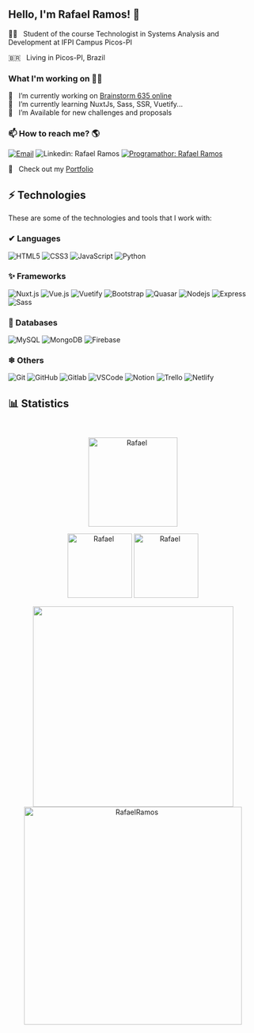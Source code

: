 ## Hello, I'm Rafael Ramos! 👋

🧑‍🏫  &nbsp; Student of the course Technologist in Systems Analysis and Development at IFPI Campus Picos-PI<br>

🇧🇷  &nbsp; Living in Picos-PI, Brazil

### What I'm working on 👨‍💻
🔭  &nbsp; I’m currently working on [Brainstorm 635 online](https://app-brainstorming.web.app/) <br>
💬  &nbsp; I’m currently learning NuxtJs, Sass, SSR, Vuetify... <br>
🌱  &nbsp; I’m Available for new challenges and proposals <br>

### 📫 How to reach me? 🌎
[![Email](https://img.shields.io/badge/-Email-black?style=flat-square&logo=gmail)](rafaelmaggot64@gmail.com)
![Linkedin: Rafael Ramos](https://img.shields.io/badge/-Linkedin-blue?style=flat-square&logo=Linkedin&logoColor=white&link=https://www.linkedin.com/in/rafael-ramos64/)
[![Programathor: Rafael Ramos](https://img.shields.io/badge/-Programathor-black?style=flat-square&logo=programathor)](https://programathor.com.br/users/89654)

🚀 &nbsp; Check out my [Portfolio](https://rafaelramos64.github.io/) <br>


## ⚡ Technologies

These are some of the technologies and tools that I work with:

### ✔ Languages
![HTML5](https://img.shields.io/badge/-HTML5-E34F26?style=flat-square&logo=html5&logoColor=white)
![CSS3](https://img.shields.io/badge/-CSS3-1572B6?style=flat-square&logo=css3)
![JavaScript](https://img.shields.io/badge/-JavaScript-black?style=flat-square&logo=javascript)
![Python](https://img.shields.io/badge/-Python3-black?style=flat-square&logo=python)

### ✨ Frameworks
![Nuxt.js](https://img.shields.io/badge/-Nuxt.js-black?style=flat-square&logo=nuxt.js)
![Vue.js](https://img.shields.io/badge/-Vue.js-black?style=flat-square&logo=vue.js)
![Vuetify](https://img.shields.io/badge/-Vuetify-5cbbf6?style=flat-square&logo=vuetify)
![Bootstrap](https://img.shields.io/badge/-Bootstrap-563D7C?style=flat-square&logo=bootstrap)
![Quasar](https://img.shields.io/badge/-Quasar-black?style=flat-square&logo=quasar)
![Nodejs](https://img.shields.io/badge/-Node.js-339933?style=flat-square&logo=Node.js&logoColor=white)
![Express](https://img.shields.io/badge/-Express-black?style=flat-square&logo=express)
![Sass](https://img.shields.io/badge/-Sass-black?style=flat-square&logo=sass)

### 🎲 Databases
![MySQL](https://img.shields.io/badge/-MySQL-4479A1?style=flat-square&logo=mysql&logoColor=white)
![MongoDB](https://img.shields.io/badge/-MongoDB-black?style=flat-square&logo=mongodb)
![Firebase](https://img.shields.io/badge/Firebase-FFCA28?style=flat-square&logo=firebase&logoColor=white)

### ❄ Others
![Git](https://img.shields.io/badge/-Git-black?style=flat-square&logo=git)
![GitHub](https://img.shields.io/badge/-GitHub-181717?style=flat-square&logo=github)
![Gitlab](https://img.shields.io/badge/-Gitlab-orange?style=flat-square&logo=gitlab)
![VSCode](https://img.shields.io/badge/-VSCode-007ACC?style=flat-square&logo=visual-studio-code&logoColor=white)
![Notion](https://img.shields.io/badge/-Notion-gray?style=flat-square&logo=notion)
![Trello](https://img.shields.io/badge/-Trello-blue?style=flat-square&logo=trello)
![Netlify](https://img.shields.io/badge/-Netlify-0e1e25?style=flat-square&logo=netlify)



<h2 align="left">📊 Statistics</h2><br/>
<div>
  <p align="center"><img height="180rem" src="https://github-readme-streak-stats.herokuapp.com?user=rafaelramos64&8layout=compact&text_color=E5289E&title_color=9645F4&bg_color=181925&icon_color=E5289E&date_format=M%20j%5B%2C%20Y%5D" alt="Rafael" />    </p>
  <p align="center">
    <img height="130rem" src="https://github-readme-stats.vercel.app/api?username=rafaelramos64&show_icons=true&text_color=E5289E&title_color=9645F4&bg_color=181925&icon_color=9645F4" alt="Rafael" />
    <img height="130rem" src="https://github-readme-stats.vercel.app/api/top-langs/?username=rafaelramos64&&langs_count=8&layout=compact&text_color=E5289E&title_color=9645F4&bg_color=181925&icon_color=E5289E" alt="Rafael" />
  </p>
</div>

<div align="center">
  <img width="405" align="center" src="https://github-readme-stats.vercel.app/api/top-langs/?username=rafaelramos64&&langs_count=8&layout=compact&text_color=4654A3&title_color=F95B3D&bg_color=181925&icon_color=F95B3D" />
  <!-- <img width="495px" align="left" src="https://github-readme-stats.vercel.app/api?username=jesielviana&theme=default" /> -->

  <img width="440px" src="https://github-readme-stats.vercel.app/api?username=rafaelramos64&count_private=true&show_icons=true&text_color=4654A3&title_color=F95B3D&bg_color=181925&icon_color=F95B3D" alt="RafaelRamos" align="center"/> 
</div>
